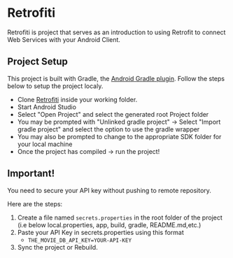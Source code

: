# Retrofiti

Retrofiti is project that serves as an introduction to using Retrofit to connect Web Services with your Android Client.

## Project Setup

This project is built with Gradle, the [Android Gradle plugin](http://tools.android.com/tech-docs/new-build-system/user-guide). Follow the steps below to setup the project localy.

* Clone [Retrofiti](https://github.com/TheDancerCodes/Retrofiti) inside your working folder.
* Start Android Studio
* Select "Open Project" and select the generated root Project folder
* You may be prompted with "Unlinked gradle project" -> Select "Import gradle project" and select
the option to use the gradle wrapper
* You may also be prompted to change to the appropriate SDK folder for your local machine
* Once the project has compiled -> run the project!

## Important!

You need to secure your API key  without pushing to remote repository.

Here are the steps:

1. Create a file named `secrets.properties` in the root folder of the project (i.e below local.properties, app, build, gradle, README.md,etc.)
2.  Paste your API Key in secrets.properties using this format
    * `THE_MOVIE_DB_API_KEY=YOUR-API-KEY`
3. Sync the project or Rebuild.